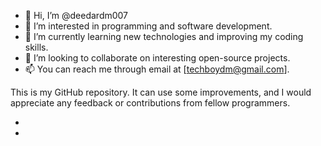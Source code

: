 

- 👋 Hi, I’m @deedardm007
- 👀 I’m interested in programming and software development.
- 🌱 I’m currently learning new technologies and improving my coding skills.
- 💞️ I’m looking to collaborate on interesting open-source projects.
- 📫 You can reach me through email at [techboydm@gmail.com].

This is my GitHub repository. It can use some improvements, and I would appreciate any feedback or contributions from fellow programmers.


-
- 



<!---
deedardm007/deedardm007 is a ✨ special ✨ repository because its `README.md` (this file) appears on your GitHub profile.
You can click the Preview link to take a look at your changes.
--->
